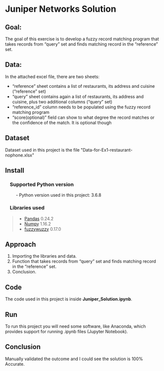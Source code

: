 # Juniper Networks Solution

## Goal: 
The goal of this exercise is to develop a fuzzy record matching program that takes records from “query” set and finds matching record in the “reference” set. 

## Data:
In the attached excel file, there are two sheets:
-	“reference” sheet  contains a list of restaurants, its address and cuisine (“reference” set) 
-	“query” sheet contains again a list of restaurants, its address and cuisine, plus two additional columns (“query” set)
-	“reference_id” column needs to be populated using the fuzzy record matching program
-	“score(optional)” field can show to what degree the record matches or the confidence of the match. It is optional though

## Dataset

Dataset used in this project is the file "Data-for-Ex1-restaurant-nophone.xlsx"

## Install

### &nbsp;&nbsp;&nbsp; Supported Python version
&nbsp;&nbsp;&nbsp;&nbsp;&nbsp;&nbsp;&nbsp;&nbsp;&nbsp;- Python version used in this project: 3.6.8

### &nbsp;&nbsp;&nbsp; Libraries used

> *  [Pandas](http://pandas.pydata.org) 0.24.2
> *  [Numpy](http://www.numpy.org) 1.16.2
> *  [fuzzywuzzy](https://pypi.org/project/fuzzywuzzy/) 0.17.0


## Approach
1. Importing the libraries and data.
2. Function that takes records from “query” set and finds matching record in the “reference” set. 
3. Conclusion.

## Code

The code used in this project is inside **Juniper_Solution.ipynb**.

## Run

To run this project you will need some software, like Anaconda, which provides support for running .ipynb files (Jupyter Notebook).

## Conclusion

Manually validated the outcome and I could see the solution is 100% Accurate.

